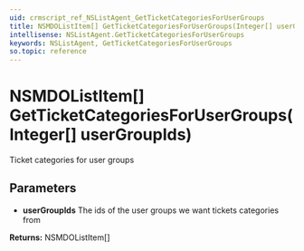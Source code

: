 ```yaml
---
uid: crmscript_ref_NSListAgent_GetTicketCategoriesForUserGroups
title: NSMDOListItem[] GetTicketCategoriesForUserGroups(Integer[] userGroupIds)
intellisense: NSListAgent.GetTicketCategoriesForUserGroups
keywords: NSListAgent, GetTicketCategoriesForUserGroups
so.topic: reference
---
```


# NSMDOListItem[] GetTicketCategoriesForUserGroups(Integer[] userGroupIds)

Ticket categories for user groups

## Parameters

* **userGroupIds** The ids of the user groups we want tickets categories from

**Returns:** NSMDOListItem[]
